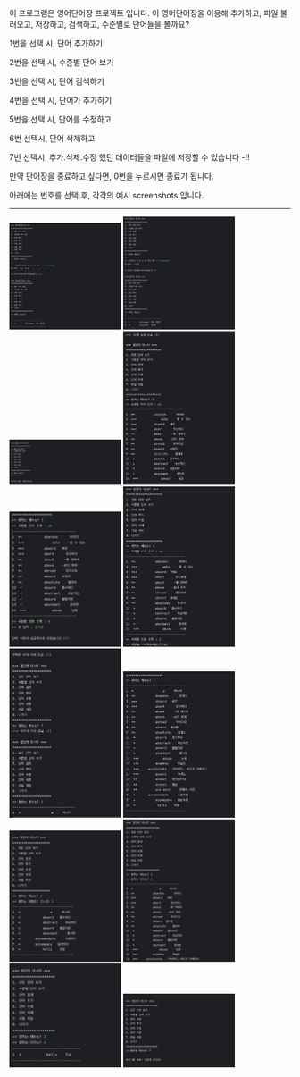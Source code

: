 이 프로그램은 영어단어장 프로젝트 입니다. 
이 영어단어장을 이용해 추가하고, 파일 불러오고, 저장하고, 검색하고, 수준별로 단어들을 볼까요?

1번을 선택 시, 단어 추가하기

2번을 선택 시, 수준별 단어 보기

3번을 선택 시, 단어 검색하기

4번을 선택 시, 단어가 추가하기

5번을 선택 시, 단어를 수정하고

6번 선택시, 단어 삭제하고

7번 선택시, 추가.삭제.수정 했던 데이터들을 파일에 저장할 수 있습니다 -!!

만약 단어장을 종료하고 싶다면, 0번을 누르시면 종료가 됩니다.


아래에는 번호를 선택 후, 각각의 예시 screenshots 입니다. 

----------------------------------------------------------
<img width = "200" src="https://github.com/hzlloni/javaCRUD/blob/master/Screenshots/screenshot1.png?raw=true">
<img width = "200" src="https://github.com/hzlloni/javaCRUD/blob/master/Screenshots/screenshot2.png?raw=true">
<img width = "200" src="https://github.com/hzlloni/javaCRUD/blob/master/Screenshots/screenshot3.png?raw=true">
<img width = "200" src="https://github.com/hzlloni/javaCRUD/blob/master/Screenshots/screenshot4.png?raw=true">
<img width = "200" src="https://github.com/hzlloni/javaCRUD/blob/master/Screenshots/screenshot5.png?raw=true">
<img width = "200" src="https://github.com/hzlloni/javaCRUD/blob/master/Screenshots/screenshot6.png?raw=true">
<img width = "200" src="https://github.com/hzlloni/javaCRUD/blob/master/Screenshots/screenshot7.png?raw=true">
<img width = "200" src="https://github.com/hzlloni/javaCRUD/blob/master/Screenshots/screenshot8.png?raw=true">
<img width = "200" src="https://github.com/hzlloni/javaCRUD/blob/master/Screenshots/screenshot9.png?raw=true">
<img width = "200" src="https://github.com/hzlloni/javaCRUD/blob/master/Screenshots/screenshot10.png?raw=true">
<img width = "200" src="https://github.com/hzlloni/javaCRUD/blob/master/Screenshots/screenshot11.png?raw=true">
<img width = "200" src="https://github.com/hzlloni/javaCRUD/blob/master/Screenshots/screenshot12.png?raw=true">
